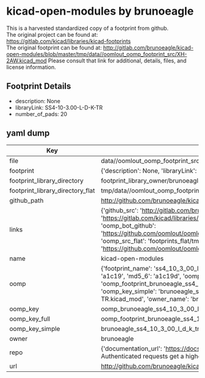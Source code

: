 # kicad-open-modules by brunoeagle  
This is a harvested standardized copy of a footprint from github.  
The original project can be found at:  
https://gitlab.com/kicad/libraries/kicad-footprints  
The original footprint can be found at:
http://gitlab.com/brunoeagle/kicad-open-modules/blob/master/tmp/data//oomlout_oomp_footprint_src/XH-2AW.kicad_mod
Please consult that link for additional, details, files, and license information.  
## Footprint Details
* description: None  
* libraryLink: SS4-10-3.00-L-D-K-TR  
* number_of_pads: 20  
## yaml dump  
| Key | Value |  
| --- | --- |  
| file | data//oomlout_oomp_footprint_src/kicad-open-modules/SS4-10-3.00-L-D-K-TR.kicad_mod |  
| footprint | {'description': None, 'libraryLink': 'SS4-10-3.00-L-D-K-TR', 'number_of_pads': 20} |  
| footprint_library_directory | footprint_library_owner/brunoeagle_kicad-open-modules |  
| footprint_library_directory_flat | tmp/data//oomlout_oomp_footprint_src/footprints_flat/brunoeagle_ss4_10_3_00_l_d_k_tr_ss4_10_3_00_l_d_k_tr/working |  
| github_path | http://github.com/brunoeagle/kicad-open-modules/blob/master/tmp/data//oomlout_oomp_footprint_src/SS4-10-3.00-L-D-K-TR.kicad_mod |  
| links | {'github_src': 'http://gitlab.com/brunoeagle/kicad-open-modules/blob/master/tmp/data//oomlout_oomp_footprint_src/XH-2AW.kicad_mod', 'github_src_repo': 'https://gitlab.com/kicad/libraries/kicad-footprints', 'oomp_bot': 'tmp/data//oomlout_oomp_footprint_src/footprints/brunoeagle_ss4_10_3_00_l_d_k_tr_ss4_10_3_00_l_d_k_tr/working', 'oomp_bot_github': 'https://github.com/oomlout/oomlout_oomp_footprint_bot/tree/main/tmp/data//oomlout_oomp_footprint_src/footprints/brunoeagle_ss4_10_3_00_l_d_k_tr_ss4_10_3_00_l_d_k_tr/working', 'oomp_src_flat': 'footprints_flat/tmp/data//oomlout_oomp_footprint_src/footprints_flat/brunoeagle_ss4_10_3_00_l_d_k_tr_ss4_10_3_00_l_d_k_tr/working', 'oomp_src_flat_github': 'https://github.com/oomlout/oomlout_oomp_footprint_src/tree/main/tmp/data//oomlout_oomp_footprint_src/footprints_flat/brunoeagle_ss4_10_3_00_l_d_k_tr_ss4_10_3_00_l_d_k_tr/working'} |  
| name | kicad-open-modules |  
| oomp | {'footprint_name': 'ss4_10_3_00_l_d_k_tr', 'library_name': 'ss4_10_3_00_l_d_k_tr_kicad_mod', 'md5': 'a1c19d419354b06d3cd76a18b3dac6b2', 'md5_10': 'a1c19d4193', 'md5_5': 'a1c19', 'md5_6': 'a1c19d', 'oomp_key': 'oomp_brunoeagle_ss4_10_3_00_l_d_k_tr_ss4_10_3_00_l_d_k_tr', 'oomp_key_extra': 'oomp_footprint_brunoeagle_ss4_10_3_00_l_d_k_tr_ss4_10_3_00_l_d_k_tr', 'oomp_key_full': 'oomp_footprint_brunoeagle_ss4_10_3_00_l_d_k_tr_ss4_10_3_00_l_d_k_tr_a1c19d', 'oomp_key_simple': 'brunoeagle_ss4_10_3_00_l_d_k_tr_ss4_10_3_00_l_d_k_tr', 'original_filename': 'data//oomlout_oomp_footprint_src/kicad-open-modules/SS4-10-3.00-L-D-K-TR.kicad_mod', 'owner_name': 'brunoeagle'} |  
| oomp_key | oomp_brunoeagle_ss4_10_3_00_l_d_k_tr_ss4_10_3_00_l_d_k_tr |  
| oomp_key_full | oomp_footprint_brunoeagle_ss4_10_3_00_l_d_k_tr_ss4_10_3_00_l_d_k_tr |  
| oomp_key_simple | brunoeagle_ss4_10_3_00_l_d_k_tr_ss4_10_3_00_l_d_k_tr |  
| owner | brunoeagle |  
| repo | {'documentation_url': 'https://docs.github.com/rest/overview/resources-in-the-rest-api#rate-limiting', 'message': "API rate limit exceeded for 84.66.142.224. (But here's the good news: Authenticated requests get a higher rate limit. Check out the documentation for more details.)"} |  
| url | http://github.com/brunoeagle/kicad-open-modules |  

